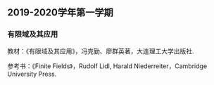 ## 2019-2020学年第一学期
### 有限域及其应用
教材：《有限域及其应用》，冯克勤、廖群英著，大连理工大学出版社.

参考书：《Finite Fields》，Rudolf Lidl, Harald Niederreiter，Cambridge University Press.
